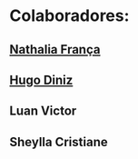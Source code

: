# Colaboradores:
## [Nathalia França](https://github.com/nathrfranca)
## [Hugo Diniz](https://github.com/Hugogdiniz)
## Luan Victor
## Sheylla Cristiane
